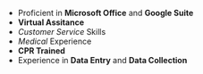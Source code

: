 - Proficient in **Microsoft Office** and **Google Suite**
- **Virtual Assitance**
- *Customer Service* Skills
- *Medical* Experience
- **CPR Trained**
- Experience in **Data Entry** and **Data Collection**
